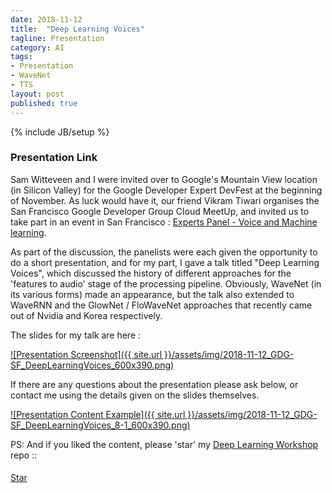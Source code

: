 ```yaml
---
date: 2018-11-12
title:  "Deep Learning Voices"
tagline: Presentation
category: AI
tags:
- Presentation
- WaveNet
- TTS
layout: post
published: true
---
```

{% include JB/setup %}



### Presentation Link

Sam Witteveen and I were invited over to Google's Mountain View location (in Silicon Valley) for the
Google Developer Expert DevFest at the beginning of November.  As luck would have it, 
our friend Vikram Tiwari organises the San Francisco Google Developer Group Cloud MeetUp, and 
invited us to take part in an event in San Francisco : [Experts Panel - Voice and Machine learning](https://www.meetup.com/GDGCloudSF/events/255584299/).

As part of the discussion, the panelists were each given the opportunity to do a short presentation, 
and for my part, I gave a talk titled "Deep Learning Voices", which discussed the 
history of different approaches for the 'features to audio' stage of the processing pipeline.  Obviously, 
WaveNet (in its various forms) made an appearance, but the talk also extended to WaveRNN 
and the GlowNet / FloWaveNet approaches that recently came out of Nvidia and Korea respectively.

The slides for my talk are here :

<a href="http://redcatlabs.com/2018-11-12_GDG-SF_DeepLearningVoices/" target="_blank">
![Presentation Screenshot]({{ site.url }}/assets/img/2018-11-12_GDG-SF_DeepLearningVoices_600x390.png)
</a>

If there are any questions about the presentation please ask below, 
or contact me using the details given on the slides themselves.

<a href="http://redcatlabs.com/2018-11-12_GDG-SF_DeepLearningVoices/#/8/1" target="_blank">
![Presentation Content Example]({{ site.url }}/assets/img/2018-11-12_GDG-SF_DeepLearningVoices_8-1_600x390.png)
</a>

<!--
Also now include :
LPCnet



Look at :
  UFANS: U-shaped Fully-Parallel Acoustic Neural Structure For Statistical Parametric Speech Synthesis With 20X Faster
    = https://arxiv.org/abs/1811.12208
  Investigating context features hidden in End-to-End TTS
    = https://arxiv.org/abs/1811.01376
  Exploring Transfer Learning for Low Resource Emotional TTS
    = https://arxiv.org/abs/1901.04276
  Representation Mixing for TTS Synthesis
    = https://arxiv.org/abs/1811.07240
  Attention-Based Models for Speech Recognition  (Has TTS-relevant content, apparently)
    = https://arxiv.org/pdf/1506.07503.pdf

https://r9y9.github.io/nnmnkwii/latest/nnmnkwii_gallery/notebooks/tts/02-Bidirectional-LSTM%20based%20RNNs%20for%20speech%20synthesis%20(en).html

------



and think about practical aspects of text-to-descriptors networks :

Tacotron :
  https://github.com/keithito/tacotron          # TF tf.layers
  https://github.com/r9y9/tacotron_pytorch      # PyTorch
Tacotron2 :
  https://github.com/Rayhane-mamah/Tacotron-2   # TF low-level
  https://github.com/NVIDIA/tacotron2           # PyTorch including fp16

DeepVoice
  https://github.com/DeepSwissVoice/DeepVoice   # TF + "native" bindings in C + JS (full website infra?)
DeepVoice2
DeepVoice3
  https://github.com/Kyubyong/deepvoice3        # TF low-level, fairly spartan
  https://github.com/r9y9/deepvoice3_pytorch    # PyTorch, mature

DC-TTS : 
  https://github.com/Kyubyong/dc_tts  # low-level-TF
  https://github.com/tugstugi/pytorch-dc-tts # PyTorch

Mozilla :   
  https://github.com/mozilla/TTS                # Torch-based model inspired by Tacotron 2
  https://github.com/mozilla/TTS#what-is-new-with-tts
  """ What I observe, encoding with f0 tunning by harvest is the best. """
  
Microsoft : 
  1_TTS_Microsoft_TTSwithTransformer_1809.08895.pdf    # 3-6 layer Transformer-based TTS (WaveNet head)
  In our experiment, time consume in a single training step for our model is ∼0.4s, which is 4.25 times faster than that of Tacotron2 (∼1.7s)
     with equal batch size (16 samples per batch). 
  However, since the parameter quantity of our model is almost twice than Tacotron2, 
     it still takes ∼3 days to converge comparing to ∼4.5 days of that for Tacotron2.

------

Adaptation
  https://github.com/Kyubyong/speaker_adapted_tts
  
  
!-->


PS:  And if you liked the content, please 'star' my <a href="https://github.com/mdda/deep-learning-workshop" target="_blank">Deep Learning Workshop</a> repo ::
<!-- From :: https://buttons.github.io/ -->
<!-- Place this tag where you want the button to render. -->
<span style="position:relative;top:5px;">
<a aria-label="Star mdda/deep-learning-workshop on GitHub" data-count-aria-label="# stargazers on GitHub" data-count-api="/repos/mdda/deep-learning-workshop#stargazers_count" data-count-href="/mdda/deep-learning-workshop/stargazers" data-icon="octicon-star" href="https://github.com/mdda/deep-learning-workshop" class="github-button">Star</a>
<!-- Place this tag right after the last button or just before your close body tag. -->
<script async defer id="github-bjs" src="https://buttons.github.io/buttons.js"></script>
</span>

